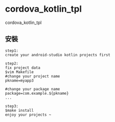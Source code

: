 # cordova_kotlin_tpl
cordova_kotlin_tpl

## 安裝
```
step1: 
create your android-studio kotlin projects first

step2:
fix project data
$vim Makefile
#change your project name
pkname=myapp3  

#change your package name
package=com.example.${pkname}
...

step3:
$make install
enjoy your projects ~
```
